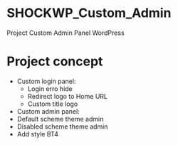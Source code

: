 # SHOCKWP_Custom_Admin
Project Custom Admin Panel WordPress

# Project concept
- Custom login panel:
	- Login erro hide
	- Redirect logo to Home URL
	- Custom title logo
- Custom admin panel:
 - Default scheme theme admin
 - Disabled scheme theme admin
 - Add style BT4
